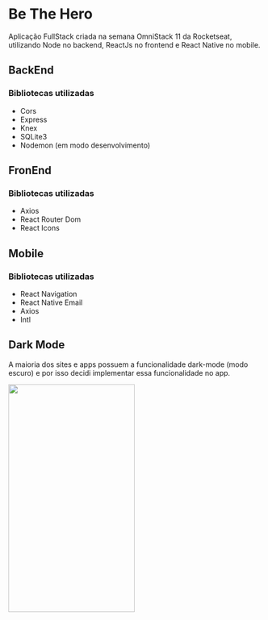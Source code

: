 # Be The Hero
Aplicação FullStack criada na semana OmniStack 11 da Rocketseat, utilizando Node no backend, ReactJs no frontend
e React Native no mobile.

## BackEnd
### Bibliotecas utilizadas
- Cors
- Express
- Knex
- SQLite3
- Nodemon (em modo desenvolvimento) 

## FronEnd
### Bibliotecas utilizadas
- Axios
- React Router Dom
- React Icons

## Mobile
### Bibliotecas utilizadas
- React Navigation
- React Native Email
- Axios
- Intl

## Dark Mode
A maioria dos sites e apps possuem a funcionalidade dark-mode (modo escuro) e por isso decidi implementar essa funcionalidade no app.

<kbd>
<img src="https://github.com/viniciusmendite/PrintScreen/blob/master/bethehero/bethehero.gif" width="250" height="452" /> 
</kbd>
